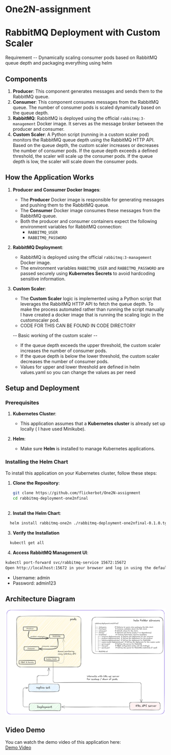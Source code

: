# One2N-assignment


# RabbitMQ Deployment with Custom Scaler
 Requirement -- Dynamically scaling consumer pods based on RabbitMQ queue depth and packaging everything using helm 

## Components

1. **Producer**: This component generates messages and sends them to the RabbitMQ queue.
2. **Consumer**: This component consumes messages from the RabbitMQ queue. The number of consumer pods is scaled dynamically based on the queue depth.
3. **RabbitMQ**: RabbitMQ is deployed using the official `rabbitmq:3-management` Docker image. It serves as the message broker between the producer and consumer.
4. **Custom Scaler**: A Python script (running in a custom scaler pod) monitors the RabbitMQ queue depth using the RabbitMQ HTTP API. Based on the queue depth, the custom scaler increases or decreases the number of consumer pods. If the queue depth exceeds a defined threshold, the scaler will scale up the consumer pods. If the queue depth is low, the scaler will scale down the consumer pods.

## How the Application Works

1. **Producer and Consumer Docker Images**:
   - The **Producer** Docker image is responsible for generating messages and pushing them to the RabbitMQ queue.
   - The **Consumer** Docker image consumes these messages from the RabbitMQ queue.
   - Both the producer and consumer containers expect the following environment variables for RabbitMQ connection:
     - `RABBITMQ_USER`
     - `RABBITMQ_PASSWORD`
   
2. **RabbitMQ Deployment**:
   - RabbitMQ is deployed using the official `rabbitmq:3-management` Docker image.
   - The environment variables `RABBITMQ_USER` and `RABBITMQ_PASSWORD` are passed securely using **Kubernetes Secrets** to avoid hardcoding sensitive information.

3. **Custom Scaler**:
   - The **Custom Scaler** logic is implemented using a Python script that leverages the RabbitMQ HTTP API to fetch the queue depth.
     To make the process automated rather than running the script manually I have created a docker image that is running the scaling logic in the customscaler pod. 
   - CODE FOR THIS CAN BE FOUND IN CODE DIRECTORY 

    -- Basic working of the custom scaler --  
   - If the queue depth exceeds the upper threshold, the custom scaler increases the number of consumer pods.
   - If the queue depth is below the lower threshold, the custom scaler decreases the number of consumer pods.
   - Values for upper and lower threshold are defined in helm values.yaml so you can change the values as per need 
   

## Setup and Deployment

### Prerequisites

1. **Kubernetes Cluster**:
   - This application assumes that a **Kubernetes cluster** is already set up locally ( I have used Minikube).
   
2. **Helm**:
   - Make sure **Helm** is installed to manage Kubernetes applications.

### Installing the Helm Chart

To install this application on your Kubernetes cluster, follow these steps:

1. **Clone the Repository**:
   ```bash
   git clone https://github.com/flickerbot/One2N-assignment
   cd rabbitmq-deployment-one2nfinal
  
2. **Install the Helm Chart**: 
  ```bash
    helm install rabbitmq-one2n ./rabbitmq-deployment-one2nfinal-0.1.0.tgz
   ```
3. **Verify the Installation**
 ```bash
   kubectl get all
```
4. **Access RabbitMQ Management UI**:
 ```bash
 kubectl port-forward svc/rabbitmq-service 15672:15672
 Open http://localhost:15672 in your browser and log in using the default credentials:
```

- Username: admin                                      
- Password: admin123                                    


## Architecture Diagram 
  ![Architecture Diagram](./architecture.png)




## Video Demo

You can watch the demo video of this application here:  
[Demo Video](https://drive.google.com/file/d/1kN18ReDJrBLfo_vV1zuPeiL0OQxCSOsd/view?usp=drive_link)

















